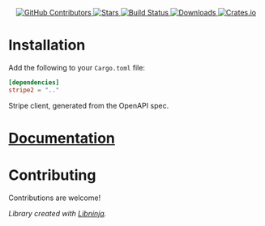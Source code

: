 <div id="top"></div>

<p align="center">
    <a href="https://github.com/libninjacom/stripe-rs/graphs/contributors">
        <img src="https://img.shields.io/github/contributors/libninjacom/stripe-rs.svg?style=flat-square" alt="GitHub Contributors" />
    </a>
    <a href="https://github.com/libninjacom/stripe-rs/stargazers">
        <img src="https://img.shields.io/github/stars/libninjacom/stripe-rs.svg?style=flat-square" alt="Stars" />
    </a>
    <a href="https://github.com/libninjacom/stripe-rs/actions">
        <img src="https://img.shields.io/github/workflow/status/libninjacom/stripe-rs/test?style=flat-square" alt="Build Status" />
    </a>
    
<a href="https://crates.io/crates/stripe2">
    <img src="https://img.shields.io/crates/d/stripe2?style=flat-square" alt="Downloads" />
</a>
<a href="https://crates.io/crates/stripe2">
    <img src="https://img.shields.io/crates/v/stripe2?style=flat-square" alt="Crates.io" />
</a>

</p>


# Installation

Add the following to your `Cargo.toml` file:

```toml
[dependencies]
stripe2 = ".."
```

Stripe client, generated from the OpenAPI spec.

# [Documentation](https://docs.rs/stripe2)

# Contributing

Contributions are welcome!

*Library created with [Libninja](https://www.libninja.com).*